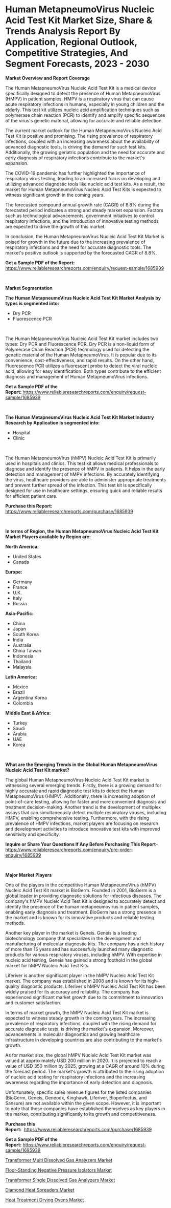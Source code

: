 <p><h1>Human MetapneumoVirus Nucleic Acid Test Kit Market Size, Share & Trends Analysis Report By Application, Regional Outlook, Competitive Strategies, And Segment Forecasts, 2023 - 2030</h1></p><p><strong>Market Overview and Report Coverage</strong></p>
<p><p>The Human MetapneumoVirus Nucleic Acid Test Kit is a medical device specifically designed to detect the presence of Human MetapneumoVirus (HMPV) in patient samples. HMPV is a respiratory virus that can cause acute respiratory infections in humans, especially in young children and the elderly. This test kit utilizes nucleic acid amplification techniques such as polymerase chain reaction (PCR) to identify and amplify specific sequences of the virus's genetic material, allowing for accurate and reliable detection.</p><p>The current market outlook for the Human MetapneumoVirus Nucleic Acid Test Kit is positive and promising. The rising prevalence of respiratory infections, coupled with an increasing awareness about the availability of advanced diagnostic tools, is driving the demand for such test kits. Additionally, the growing geriatric population and the need for accurate and early diagnosis of respiratory infections contribute to the market's expansion.</p><p>The COVID-19 pandemic has further highlighted the importance of respiratory virus testing, leading to an increased focus on developing and utilizing advanced diagnostic tools like nucleic acid test kits. As a result, the market for Human MetapneumoVirus Nucleic Acid Test Kits is expected to witness significant growth in the coming years.</p><p>The forecasted compound annual growth rate (CAGR) of 8.8% during the forecasted period indicates a strong and steady market expansion. Factors such as technological advancements, government initiatives to control respiratory infections, and the introduction of innovative testing methods are expected to drive the growth of this market.</p><p>In conclusion, the Human MetapneumoVirus Nucleic Acid Test Kit Market is poised for growth in the future due to the increasing prevalence of respiratory infections and the need for accurate diagnostic tools. The market's positive outlook is supported by the forecasted CAGR of 8.8%.</p></p>
<p><strong>Get a Sample PDF of the Report:</strong> <a href="https://www.reliableresearchreports.com/enquiry/request-sample/1685939">https://www.reliableresearchreports.com/enquiry/request-sample/1685939</a></p>
<p>&nbsp;</p>
<p><strong>Market Segmentation</strong></p>
<p><strong>The Human MetapneumoVirus Nucleic Acid Test Kit Market Analysis by types is segmented into:</strong></p>
<p><ul><li>Dry PCR</li><li>Fluorescence PCR</li></ul></p>
<p>&nbsp;</p>
<p><p>The Human MetapneumoVirus Nucleic Acid Test Kit market includes two types: Dry PCR and Fluorescence PCR. Dry PCR is a non-liquid form of Polymerase Chain Reaction (PCR) technology used for detecting the genetic material of the Human MetapneumoVirus. It is popular due to its convenience, cost-effectiveness, and rapid results. On the other hand, Fluorescence PCR utilizes a fluorescent probe to detect the viral nucleic acid, allowing for easy identification. Both types contribute to the efficient diagnosis and management of Human MetapneumoVirus infections.</p></p>
<p><strong>Get a Sample PDF of the Report:</strong>&nbsp;<a href="https://www.reliableresearchreports.com/enquiry/request-sample/1685939">https://www.reliableresearchreports.com/enquiry/request-sample/1685939</a></p>
<p>&nbsp;</p>
<p><strong>The Human MetapneumoVirus Nucleic Acid Test Kit Market Industry Research by Application is segmented into:</strong></p>
<p><ul><li>Hospital</li><li>Clinic</li></ul></p>
<p>&nbsp;</p>
<p><p>The Human MetapneumoVirus (hMPV) Nucleic Acid Test Kit is primarily used in hospitals and clinics. This test kit allows medical professionals to diagnose and identify the presence of hMPV in patients. It helps in the early detection and management of hMPV infections. By accurately identifying the virus, healthcare providers are able to administer appropriate treatments and prevent further spread of the infection. This test kit is specifically designed for use in healthcare settings, ensuring quick and reliable results for efficient patient care.</p></p>
<p><strong>Purchase this Report:</strong>&nbsp; <a href="https://www.reliableresearchreports.com/purchase/1685939">https://www.reliableresearchreports.com/purchase/1685939</a></p>
<p>&nbsp;</p>
<p><strong>In terms of Region, the Human MetapneumoVirus Nucleic Acid Test Kit Market Players available by Region are:</strong></p>
<p>
    <p> <strong> North America: </strong>
        <ul>
            <li>United States</li>
            <li>Canada</li>
        </ul>
        </p> 
    <p> <strong> Europe: </strong>
        <ul>
            <li>Germany</li>
            <li>France</li>
            <li>U.K.</li>
            <li>Italy</li>
            <li>Russia</li>
        </ul>
        </p> 
    <p> <strong> Asia-Pacific: </strong>
        <ul>
            <li>China</li>
            <li>Japan</li>
            <li>South Korea</li>
            <li>India</li>
            <li>Australia</li>
            <li>China Taiwan</li>
            <li>Indonesia</li>
            <li>Thailand</li>
            <li>Malaysia</li>
        </ul>
        </p> 
    <p> <strong> Latin America: </strong>
        <ul>
            <li>Mexico</li>
            <li>Brazil</li>
            <li>Argentina Korea</li>
            <li>Colombia</li>
        </ul>
        </p> 
    <p> <strong> Middle East & Africa: </strong>
        <ul>
            <li>Turkey</li>
            <li>Saudi</li>
            <li>Arabia</li>
            <li>UAE</li>
            <li>Korea</li>
        </ul>
    </p>
    </p>
<p>&nbsp;</p>
<p><strong>What are the Emerging Trends in the Global Human MetapneumoVirus Nucleic Acid Test Kit market?</strong></p>
<p><p>The global Human MetapneumoVirus Nucleic Acid Test Kit market is witnessing several emerging trends. Firstly, there is a growing demand for highly accurate and rapid diagnostic test kits to detect the Human MetapneumoVirus (HMPV). Additionally, there is increasing adoption of point-of-care testing, allowing for faster and more convenient diagnosis and treatment decision-making. Another trend is the development of multiplex assays that can simultaneously detect multiple respiratory viruses, including HMPV, enabling comprehensive testing. Furthermore, with the rising prevalence of HMPV infections, market players are focusing on research and development activities to introduce innovative test kits with improved sensitivity and specificity.</p></p>
<p><strong>Inquire or Share Your Questions If Any Before Purchasing This Report</strong>- <a href="https://www.reliableresearchreports.com/enquiry/pre-order-enquiry/1685939">https://www.reliableresearchreports.com/enquiry/pre-order-enquiry/1685939</a></p>
<p>&nbsp;</p>
<p><strong>Major Market Players</strong></p>
<p><p>One of the players in the competitive Human MetapneumoVirus (hMPV) Nucleic Acid Test Kit market is BioGerm. Founded in 2001, BioGerm is a global leader in providing diagnostic solutions for infectious diseases. The company's hMPV Nucleic Acid Test Kit is designed to accurately detect and identify the presence of the human metapneumovirus in patient samples, enabling early diagnosis and treatment. BioGerm has a strong presence in the market and is known for its innovative products and reliable testing methods.</p><p>Another key player in the market is Geneis. Geneis is a leading biotechnology company that specializes in the development and manufacturing of molecular diagnostic kits. The company has a rich history of more than 15 years and has successfully launched many diagnostic products for various respiratory viruses, including hMPV. With expertise in nucleic acid testing, Geneis has gained a strong foothold in the global market for hMPV Nucleic Acid Test Kits.</p><p>Liferiver is another significant player in the hMPV Nucleic Acid Test Kit market. The company was established in 2008 and is known for its high-quality diagnostic products. Liferiver's hMPV Nucleic Acid Test Kit has been widely praised for its accuracy and reliability. The company has experienced significant market growth due to its commitment to innovation and customer satisfaction.</p><p>In terms of market growth, the hMPV Nucleic Acid Test Kit market is expected to witness steady growth in the coming years. The increasing prevalence of respiratory infections, coupled with the rising demand for accurate diagnostic tests, is driving the market's expansion. Moreover, advancements in molecular diagnostics and growing healthcare infrastructure in developing countries are also contributing to the market's growth.</p><p>As for market size, the global hMPV Nucleic Acid Test Kit market was valued at approximately USD 200 million in 2020. It is projected to reach a value of USD 350 million by 2025, growing at a CAGR of around 10% during the forecast period. The market's growth is attributed to the rising adoption of nucleic acid testing for respiratory infections and the increasing awareness regarding the importance of early detection and diagnosis.</p><p>Unfortunately, specific sales revenue figures for the listed companies (BioGerm, Geneis, Geneodx, Kinghawk, Liferiver, Bioperfectus, and Sansure) are not available within the given scope. However, it is important to note that these companies have established themselves as key players in the market, contributing significantly to its growth and competitiveness.</p></p>
<p><strong>Purchase this Report:</strong>&nbsp;&nbsp;<a href="https://www.reliableresearchreports.com/purchase/1685939">https://www.reliableresearchreports.com/purchase/1685939</a></p>
<p></p>
<p><strong>Get a Sample PDF of the Report:</strong>&nbsp;<a href="https://www.reliableresearchreports.com/enquiry/request-sample/1685939">https://www.reliableresearchreports.com/enquiry/request-sample/1685939</a></p>
<p><p><a href="https://www.linkedin.com/pulse/transformer-multi-dissolved-gas-analyzers-market-size/">Transformer Multi Dissolved Gas Analyzers Market</a></p><p><a href="https://github.com/dziulagalemab/Market-Research-Report-List-1/blob/main/floor-standing-negative-pressure-isolators-market.md">Floor-Standing Negative Pressure Isolators Market</a></p><p><a href="https://www.linkedin.com/pulse/decoding-transformer-single-dissolved-gas-analyzers-market/">Transformer Single Dissolved Gas Analyzers Market</a></p><p><a href="https://medium.com/@landis15236/diamond-heat-spreaders-market-size-growth-forecast-2023-2030-e07caff4e967">Diamond Heat Spreaders Market</a></p><p><a href="https://github.com/jonneygiverf/Market-Research-Report-List-1/blob/main/heat-treatment-drying-ovens-market.md">Heat Treatment Drying Ovens Market</a></p></p>